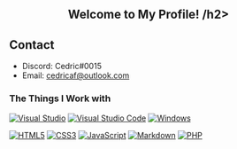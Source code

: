 

<h2 align="center">Welcome to My Profile! /h2>  

## Contact
  
* Discord: Cedric#0015
* Email: cedricaf@outlook.com



### The Things I Work with
  
[![Visual Studio](https://img.shields.io/badge/Visual%20Studio-5C2D91.svg?style=for-the-badge&logo=visual-studio&logoColor=white)](#) [![Visual Studio Code](https://img.shields.io/badge/Visual%20Studio%20Code-0078d7.svg?style=for-the-badge&logo=visual-studio-code&logoColor=white)](#) [![Windows](https://img.shields.io/badge/Windows-0078D6?style=for-the-badge&logo=windows&logoColor=white)](#)
  
[![HTML5](https://img.shields.io/badge/html5-%23E34F26.svg?style=for-the-badge&logo=html5&logoColor=white)](#) [![CSS3](https://img.shields.io/badge/css3-%231572B6.svg?style=for-the-badge&logo=css3&logoColor=white)](#) [![JavaScript](https://img.shields.io/badge/javascript-%23323330.svg?style=for-the-badge&logo=javascript&logoColor=%23F7DF1E)](#) [![Markdown](https://img.shields.io/badge/markdown-%23000000.svg?style=for-the-badge&logo=markdown&logoColor=white)](#) [![PHP](https://img.shields.io/badge/php-%23777BB4.svg?style=for-the-badge&logo=php&logoColor=white)](#)
